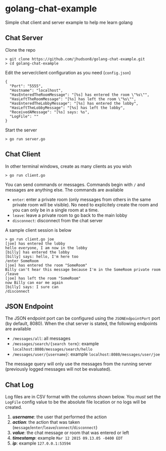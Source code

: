 # golang-chat-example
Simple chat client and server example to help me learn golang


Chat Server
-----------

Clone the repo
```
> git clone https://github.com/jhudson8/golang-chat-example.git
> cd golang-chat-example
```

Edit the server/client configuration as you need (```config.json```)
```
{
  "Port": "5555",
  "Hostname": "localhost",
  "HasEnteredTheRoomMessage": "[%s] has entered the room \"%s\"",
  "HasLeftTheRoomMessage": "[%s] has left the room \"%s\"",
  "HasEnteredTheLobbyMessage": "[%s] has entered the lobby",
  "HasLeftTheLobbyMessage": "[%s] has left the lobby",
  "ReceivedAMessage": "[%s] says: %s",
  "LogFile": ""
}
```

Start the server
```
> go run server.go
```


Chat Client
-----------
In other terminal windows, create as many clients as you wish
```
> go run client.go
```

You can send commands or messages.  Commands begin with ```/``` and messages are anything else.
The commands are available

* ```enter```: enter a private room (only messages from others in the same private room will be visible).  No need to explicitely create the room and you can only be in a single room at a time.
* ```leave```: leave a private room to go back to the main lobby
* ```disconnect```: disconnect from the chat server

A sample client session is below
```
> go run client.go joe
[joe] has entered the lobby
hello everyone, I am now in the lobby
[billy] has entered the lobby
[billy] says: hello, I'm here too
/enter SomeRoom
[joe] has entered the room "SomeRoom"
Billy can't hear this message because I'm in the SomeRoom private room         
/leave
[joe] has left the room "SomeRoom"
now Billy can ear me again
[billy] says: I sure can
/disconnect
```

JSON Endpoint
----------
The JSON endpoint port can be configured using the ```JSONEndpointPort``` port (by default, 8080).  When the chat server is stated, the following endpoints are available

* ```/messages/all```: all messages
* ```/messages/search/{search term}```: example ```localhost:8080/messages/search/hello```
* ```/messages/user/{username}```: example ```localhost:8080/messages/user/joe```

The message query will only use the messages from the running server (previously logged messages will not be evaluated).


Chat Log
----------
Log files are in CSV format with the columns shown below.  You *must* set the ```LogFile``` config value to be the absolute file location or no logs will be created.

1. ***username***: the user that performed the action
2. ***action***: the action that was taken (```message```/```enter```/```leave```/```connect```/```disconnect```)
3. ***value***: the chat message or room that was entered or left
4. ***timestamp***: example ```Mar 12 2015 09.13.05 -0400 EDT```
5. ***ip***: example ```127.0.0.1:53594```

